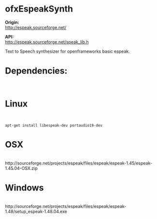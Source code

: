 # ofxEspeakSynth

<b>Origin:</b><br>
http://espeak.sourceforge.net/

<b>API:</b><br>
http://espeak.sourceforge.net/speak_lib.h

Text to Speech synthesizer for openframeworks basic espeak.

<h1><b>Dependencies:</b></h1><br>
<h1>Linux</h1><br>
<code><pre>apt-get install libespeak-dev portaudio19-dev</pre></code>

<h1>OSX</h1><br>
http://sourceforge.net/projects/espeak/files/espeak/espeak-1.45/espeak-1.45.04-OSX.zip

<h1>Windows</h1><br>
http://sourceforge.net/projects/espeak/files/espeak/espeak-1.48/setup_espeak-1.48.04.exe

